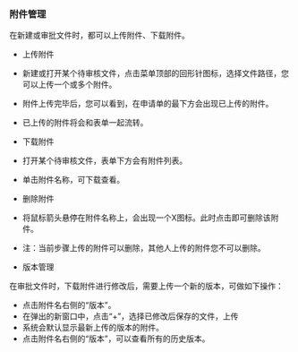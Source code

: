 ### 附件管理

在新建或审批文件时，都可以上传附件、下载附件。

- 上传附件
 - 新建或打开某个待审核文件，点击菜单顶部的回形针图标，选择文件路径，您可以上传一个或多个附件。
 - 附件上传完毕后，您可以看到，在申请单的最下方会出现已上传的附件。
 - 已上传的附件将会和表单一起流转。
  
- 下载附件
 - 打开某个待审核文件，表单下方会有附件列表。
 - 单击附件名称，可下载查看。

- 删除附件
 - 将鼠标箭头悬停在附件名称上，会出现一个X图标。此时点击即可删除该附件。
 - 注：当前步骤上传的附件可以删除，其他人上传的附件您不可以删除。

- 版本管理
 
 在审批文件时，下载附件进行修改后，需要上传一个新的版本，可做如下操作：
 
  - 点击附件名右侧的“版本”。
  - 在弹出的新窗口中，点击“+”，选择已修改后保存的文件，上传
  - 系统会默认显示最新上传的版本的附件。
  - 点击附件名右侧的“版本”，可以查看所有的历史版本。
 
